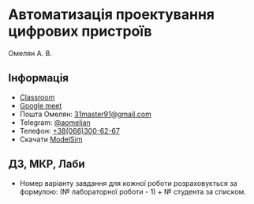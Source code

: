 # Автоматизація проектування цифрових пристроїв

Омелян А. В.

## Інформація

* [Classroom](https://classroom.google.com/u/2/c/NjIwODQ5Njk4Mzgy)
* [Google meet](https://meet.google.com/fnc-thdj-bqg)
* Пошта Омелян: [31master91@gmail.com](mailto:31master91@gmail.com)
* Telegram: [@aomelian](https://t.me/aomelian)
* Телефон: [+38(066)300-62-67](tel:+380663006267)
* Скачати [ModelSim](https://www.intel.com/content/www/us/en/software-kit/750368/modelsim-intel-fpgas-standard-edition-software-version-18-1.html)

## ДЗ, МКР, Лаби

* Номер варіанту завдання для кожної роботи розраховується за формулою: (№ лабораторної роботи - 1) + № студента за списком.
